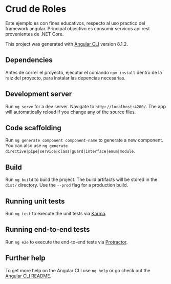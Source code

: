 # Crud de Roles

Este ejemplo es con fines educativos, respecto al uso practico del framework angular. Principal objectivo es consumir servicos api rest provenientes de .NET Core. 

This project was generated with [Angular CLI](https://github.com/angular/angular-cli) version 8.1.2.

## Dependencies
Antes de correr el proyecto, ejecutar el comando `npm install` dentro de la raiz del proyecto, para
 instalar las depencias necesarias.

## Development server

Run `ng serve` for a dev server. Navigate to `http://localhost:4200/`. The app will automatically reload if you change any of the source files.

## Code scaffolding

Run `ng generate component component-name` to generate a new component. You can also use `ng generate directive|pipe|service|class|guard|interface|enum|module`.

## Build

Run `ng build` to build the project. The build artifacts will be stored in the `dist/` directory. Use the `--prod` flag for a production build.

## Running unit tests

Run `ng test` to execute the unit tests via [Karma](https://karma-runner.github.io).

## Running end-to-end tests

Run `ng e2e` to execute the end-to-end tests via [Protractor](http://www.protractortest.org/).

## Further help

To get more help on the Angular CLI use `ng help` or go check out the [Angular CLI README](https://github.com/angular/angular-cli/blob/master/README.md).
